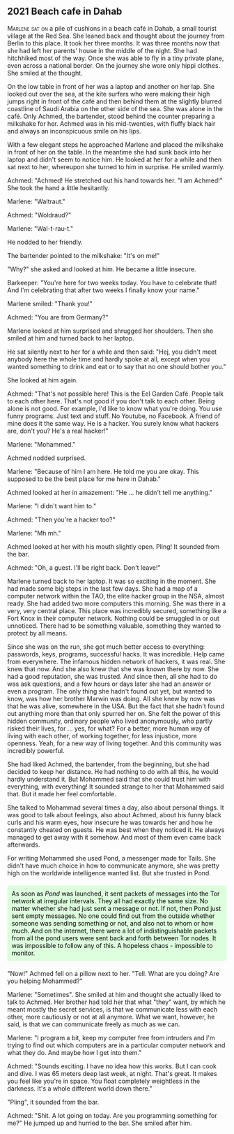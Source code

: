 ## **2021** Beach cafe in Dahab

<span style="font-variant:small-caps;">Marlene sat on </span> a pile of cushions in a beach café in Dahab, a small tourist village at the Red Sea.
She leaned back and thought about the journey from Berlin to this place.
It took her three months. It was three months now that she had left her parents' house in the middle of the night.
She had hitchhiked most of the way.
Once she was able to fly in a tiny private plane, even across a national border.
On the journey she wore only hippi clothes.
She smiled at the thought.

On the low table in front of her was a laptop and another on her lap.
She looked out over the sea, at the kite surfers who were making their high jumps right in front of the café and then behind them at the slightly blurred coastline of Saudi Arabia on the other side of the sea.
She was alone in the café.
Only Achmed, the bartender, stood behind the counter preparing a milkshake for her.
Achmed was in his mid-twenties, with fluffy black hair and always an inconspicuous smile on his lips.

With a few elegant steps he approached Marlene and placed the milkshake in front of her on the table.
In the meantime she had sunk back into her laptop and didn't seem to notice him.
He looked at her for a while and then sat next to her, whereupon she turned to him in surprise.
He smiled warmly.

Achmed: "Achmed!
He stretched out his hand towards her.
"I am Achmed!"
She took the hand a little hesitantly.

Marlene: "Waltraut."

Achmed: "Woldraud?"

Marlene: "Wal-t-rau-t."

He nodded to her friendly.

The bartender pointed to the milkshake: "It's on me!"

"Why?" she asked and looked at him.
He became a little insecure.

Barkeeper: "You're here for two weeks today.
You have to celebrate that!
And I'm celebrating that after two weeks I finally know your name."

Marlene smiled: "Thank you!"

Achmed: "You are from Germany?"

Marlene looked at him surprised and shrugged her shoulders.
Then she smiled at him and turned back to her laptop.

He sat silently next to her for a while and then said: "Hej, you didn't meet anybody here the whole time and hardly spoke at all, except when you wanted something to drink and eat or to say that no one should bother you."

She looked at him again.

Achmed: "That's not possible here!
This is the Eel Garden Café.
People talk to each other here.
That's not good if you don't talk to each other.
Being alone is not good.
For example, I'd like to know what you're doing.
You use funny programs.
Just text and stuff.
No Youtube, no Facebook.
A friend of mine does it the same way.
He is a hacker.
You surely know what hackers are, don't you?
He's a real hacker!"

Marlene: "Mohammed."

Achmed nodded surprised.

Marlene: "Because of him I am here.
He told me you are okay.
This supposed to be the best place for me here in Dahab."

Achmed looked at her in amazement: "He ... he didn't tell me anything."

Marlene: "I didn't want him to."

Achmed: "Then you're a hacker too?"

Marlene: "Mh mh."

Achmed looked at her with his mouth slightly open.
Pling! It sounded from the bar.

Achmed: "Oh, a guest.
I'll be right back.
Don't leave!"

Marlene turned back to her laptop.
It was so exciting in the moment.
She had made some big steps in the last few days.
She had a map of a computer network within the TAO, the elite hacker group in the NSA, almost ready.
She had added two more computers this morning.
She was there in a very, very central place.
This place was incredibly secured, something like a Fort Knox in their computer network.
Nothing could be smuggled in or out unnoticed.
There had to be something valuable, something they wanted to protect by all means.

Since she was on the run, she got much better access to everything: passwords, keys, programs, successful hacks.
It was incredible.
Help came from everywhere.
The infamous hidden network of hackers, it was real.
She knew that now.
And she also knew that she was known there by now.
She had a good reputation, she was trusted.
And since then, all she had to do was ask questions, and a few hours or days later she had an answer or even a program.
The only thing she hadn't found out yet, but wanted to know, was how her brother Marwin was doing.
All she knew by now was that he was alive, somewhere in the USA.
But the fact that she hadn't found out anything more than that only spurred her on.
She felt the power of this hidden community, ordinary people who lived anonymously, who partly risked their lives, for ... yes, for what?
For a better, more human way of living with each other, of working together, for less injustice, more openness.
Yeah, for a new way of living together.
And this community was incredibly powerful.

She had liked Achmed, the bartender, from the beginning, but she had decided to keep her distance.
He had nothing to do with all this, he would hardly understand it.
But Mohammed said that she could trust him with everything, with everything!
It sounded strange to her that Mohammed said that.
But it made her feel comfortable.

She talked to Mohammad several times a day, also about personal things.
It was good to talk about feelings, also about Achmed, about his funny black curls and his warm eyes, how insecure he was towards her and how he constantly cheated on guests.
He was best when they noticed it.
He always managed to get away with it somehow.
And most of them even came back afterwards.

For writing Mohammed she used Pond, a messenger made for Tails.
She didn't have much choice in how to communicate anymore, she was pretty high on the worldwide intelligence wanted list.
But she trusted in Pond.
<div style="background-color: #dfd; color: black; padding: 10px; margin: 20px 0; border-radius: 5px;">
As soon as <em>Pond</em> was launched, it sent packets of messages into the Tor network at irregular intervals.
They all had exactly the same size.
No matter whether she had just sent a message or not.
If not, then Pond just sent empty messages.
No one could find out from the outside whether someone was sending something or not, and also not to whom or how much.
And on the internet, there were a lot of indistinguishable packets from all the pond users were sent back and forth between Tor nodes.
It was impossible to follow any of this.
A hopeless chaos - impossible to monitor.
</div>

"Now!" Achmed fell on a pillow next to her.
"Tell.
What are you doing?
Are you helping Mohammed?"

Marlene: "Sometimes".
She smiled at him and thought she actually liked to talk to Achmed.
Her brother had told her that what "they" want, by which he meant mostly the secret services, is that we communicate less with each other, more cautiously or not at all anymore.
What we want, however, he said, is that we can communicate freely as much as we can.

Marlene: "I program a bit, keep my computer free from intruders and I'm trying to find out which computers are in a particular computer network and what they do.
And maybe how I get into them."

Achmed: "Sounds exciting.
I have no idea how this works.
But I can cook and dive.
I was 65 meters deep last week, at night.
That's great.
It makes you feel like you're in space.
You float completely weightless in the darkness.
It's a whole different world down there."

"Pling", it sounded from the bar.

Achmed: "Shit.
A lot going on today.
Are you programming something for me?"
He jumped up and hurried to the bar.
She smiled after him.
